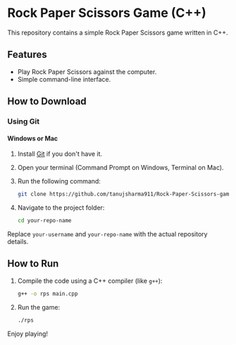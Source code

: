 # Rock Paper Scissors Game (C++)

This repository contains a simple Rock Paper Scissors game written in C++.

## Features

- Play Rock Paper Scissors against the computer.
- Simple command-line interface.

## How to Download

### Using Git

#### Windows or Mac

1. Install [Git](https://git-scm.com/downloads) if you don't have it.
2. Open your terminal (Command Prompt on Windows, Terminal on Mac).
3. Run the following command:

    ```bash
    git clone https://github.com/tanujsharma911/Rock-Paper-Scissors-game.git
    ```

4. Navigate to the project folder:

    ```bash
    cd your-repo-name
    ```

Replace `your-username` and `your-repo-name` with the actual repository details.

## How to Run

1. Compile the code using a C++ compiler (like `g++`):

    ```bash
    g++ -o rps main.cpp
    ```

2. Run the game:

    ```bash
    ./rps
    ```

Enjoy playing!